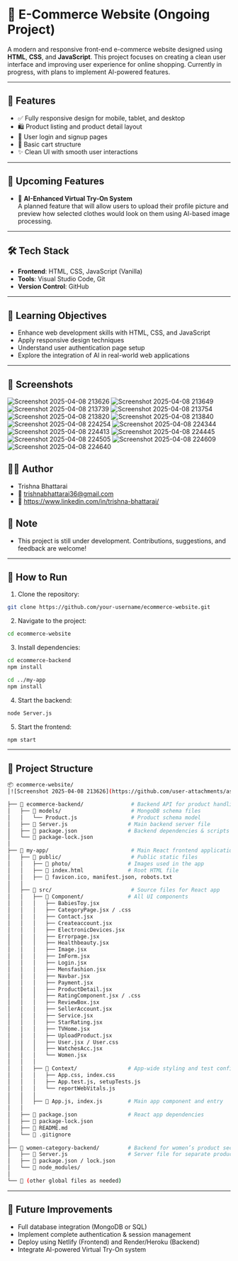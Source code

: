 # 🛒 E-Commerce Website (Ongoing Project)

A modern and responsive front-end e-commerce website designed using **HTML**, **CSS**, and **JavaScript**. This project focuses on creating a clean user interface and improving user experience for online shopping. Currently in progress, with plans to implement AI-powered features.

---

## 🚀 Features

- ✅ Fully responsive design for mobile, tablet, and desktop
- 🛍️ Product listing and product detail layout
- 🔐 User login and signup pages
- 🛒 Basic cart structure
- ✨ Clean UI with smooth user interactions

---

## 🔮 Upcoming Features

- 🤖 **AI-Enhanced Virtual Try-On System**  
  A planned feature that will allow users to upload their profile picture and preview how selected clothes would look on them using AI-based image processing.

---

## 🛠️ Tech Stack

- **Frontend**: HTML, CSS, JavaScript (Vanilla)
- **Tools**: Visual Studio Code, Git
- **Version Control**: GitHub

---

## 🧠 Learning Objectives
- Enhance web development skills with HTML, CSS, and JavaScript
- Apply responsive design techniques
- Understand user authentication page setup
- Explore the integration of AI in real-world web applications

---
## 📸 Screenshots

![Screenshot 2025-04-08 213626](https://github.com/user-attachments/assets/34956b63-df8f-4ba0-b02a-5f49e28907d2)
![Screenshot 2025-04-08 213649](https://github.com/user-attachments/assets/ce8883a3-3b00-4b18-8d05-7382bcabd173)
![Screenshot 2025-04-08 213739](https://github.com/user-attachments/assets/c405f7c3-8c75-435b-8380-852cc49dae25)
![Screenshot 2025-04-08 213754](https://github.com/user-attachments/assets/a6f42fd1-a4d2-4d7a-a62a-9ee25a4aa84d)
![Screenshot 2025-04-08 213820](https://github.com/user-attachments/assets/c35e9957-d46e-46de-9a33-27cf23c97cc2)
![Screenshot 2025-04-08 213840](https://github.com/user-attachments/assets/f1b81f41-459b-42fd-9048-750091631f27)
![Screenshot 2025-04-08 224254](https://github.com/user-attachments/assets/c7bea6e7-84ff-4372-9883-0f65ae072449)
![Screenshot 2025-04-08 224344](https://github.com/user-attachments/assets/6b3ac3a8-1e10-4892-a49b-885081446ff3)
![Screenshot 2025-04-08 224413](https://github.com/user-attachments/assets/592f0110-dffa-41ed-aee0-ba31df2e1a95)
![Screenshot 2025-04-08 224445](https://github.com/user-attachments/assets/958b5c90-c33c-4316-8ecf-5d499fc6e9c4)
![Screenshot 2025-04-08 224505](https://github.com/user-attachments/assets/35931b23-7890-427d-bc16-71d2bf642df5)
![Screenshot 2025-04-08 224609](https://github.com/user-attachments/assets/0f34fb1b-9d21-4347-8e92-43d97276252d)
![Screenshot 2025-04-08 224640](https://github.com/user-attachments/assets/74242e3f-ad24-404d-8d05-9011e06347bc)


## 👨‍💻 Author
- Trishna Bhattarai
- 📧 trishnabhattarai36@gmail.com
- 🔗 https://www.linkedin.com/in/trishna-bhattarai/


## 📌 Note
- This project is still under development. Contributions, suggestions, and feedback are welcome!


---


## 📌 How to Run

1. Clone the repository:
```bash
git clone https://github.com/your-username/ecommerce-website.git
```
2. Navigate to the project:
```bash
cd ecommerce-website
```
3. Install dependencies:
```bash
cd ecommerce-backend
npm install

cd ../my-app
npm install

```
4. Start the backend:
```bash
node Server.js
```
5. Start the frontend:
```bash
npm start
```

---
## 📁 Project Structure

```bash
📦 ecommerce-website/
│![Screenshot 2025-04-08 213626](https://github.com/user-attachments/assets/6489a0bf-7285-4b82-a8ae-55d7c7df48f0)

├── 📂 ecommerce-backend/               # Backend API for product handling
│   ├── 📂 models/                      # MongoDB schema files
│   │   └── Product.js                 # Product schema model
│   ├── 📜 Server.js                   # Main backend server file
│   ├── 📜 package.json                # Backend dependencies & scripts
│   └── 📜 package-lock.json
│
├── 📂 my-app/                          # Main React frontend application
│   ├── 📂 public/                      # Public static files
│   │   ├── 📂 photo/                  # Images used in the app
│   │   ├── 📜 index.html              # Root HTML file
│   │   ├── 📜 favicon.ico, manifest.json, robots.txt
│   │
│   ├── 📂 src/                         # Source files for React app
│   │   ├── 📂 Component/              # All UI components
│   │   │   ├── BabiesToy.jsx
│   │   │   ├── CategoryPage.jsx / .css
│   │   │   ├── Contact.jsx
│   │   │   ├── Createaccount.jsx
│   │   │   ├── ElectronicDevices.jsx
│   │   │   ├── Errorpage.jsx
│   │   │   ├── Healthbeauty.jsx
│   │   │   ├── Image.jsx
│   │   │   ├── ImForm.jsx
│   │   │   ├── Login.jsx
│   │   │   ├── Mensfashion.jsx
│   │   │   ├── Navbar.jsx
│   │   │   ├── Payment.jsx
│   │   │   ├── ProductDetail.jsx
│   │   │   ├── RatingComponent.jsx / .css
│   │   │   ├── ReviewBox.jsx
│   │   │   ├── SellerAccount.jsx
│   │   │   ├── Service.jsx
│   │   │   ├── StarRating.jsx
│   │   │   ├── TVHome.jsx
│   │   │   ├── UploadProduct.jsx
│   │   │   ├── User.jsx / User.css
│   │   │   ├── WatchesAcc.jsx
│   │   │   └── Women.jsx
│   │   │
│   │   ├── 📂 Context/                # App-wide styling and test configs
│   │   │   ├── App.css, index.css
│   │   │   ├── App.test.js, setupTests.js
│   │   │   └── reportWebVitals.js
│   │   │
│   │   ├── 📜 App.js, index.js        # Main app component and entry
│   │
│   ├── 📜 package.json                # React app dependencies
│   ├── 📜 package-lock.json
│   ├── 📜 README.md
│   └── 📜 .gitignore
│
├── 📂 women-category-backend/         # Backend for women’s product section
│   ├── 📜 Server.js                   # Server file for separate product logic
│   ├── 📜 package.json / lock.json
│   └── 📂 node_modules/
│
└── 📜 (other global files as needed)
```

---
## 🔮 Future Improvements
- Full database integration (MongoDB or SQL)
- Implement complete authentication & session management
- Deploy using Netlify (Frontend) and Render/Heroku (Backend)
- Integrate AI-powered Virtual Try-On system

